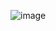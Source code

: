 ![image](https://github.com/nvmarzakov/SoftUni-HTML-and-CSS/assets/114495254/69e630d9-c927-4d9c-bacb-f7a2863561aa)
